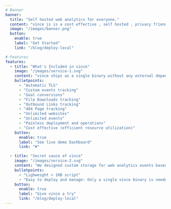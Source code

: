 ```yaml
---
# Banner
banner:
  title: "Self hosted web analytics for everyone."
  content: "vince is is a cost effective , self hosted , privacy friendly alternative to Google Analytics. Be GDPR, CCPA and PECR compliant, respect your user's privacy, forget about cookie notice, save money and other engineering resources while gaining actionable insights from your websites."
  image: "/images/banner.png"
  button:
    enable: true
    label: "Get Started"
    link: "/blog/deploy-local"

# Features
features:
  - title: "What's Included in vince"
    image: "/images/service-1.svg"
    content: "vince ships as a single binary without any external dependencies"
    bulletpoints:
      - "Automatic TLS"
      - "Custom events tracking"
      - "Goal conversions"
      - "File Downloads tracking"
      - "Outbound Links tracking"
      - "404 Page tracking"
      - "Unlimited websites"
      - "Unlimited events"
      - "Painless deployment and operations"
      - "Cost effective (efficient resource utilization)"
    button:
      enable: true
      label: "See live demo Dashboard"
      link: "#"

  - title: "Secret sauce of vince"
    image: "/images/service-2.svg"
    content: "We designed custom storage for web analytics events based on Compressed Roaring Bitmaps using columnar storage to achieve extreme query speeds and efficient data storage."
    bulletpoints:
      - "Lighweight < 1KB script"
      - "Easy to deploy and manage: Only a single vince binary is needed"
    button:
      enable: true
      label: "Give vince a try"
      link: "/blog/deploy-local"
---
```

